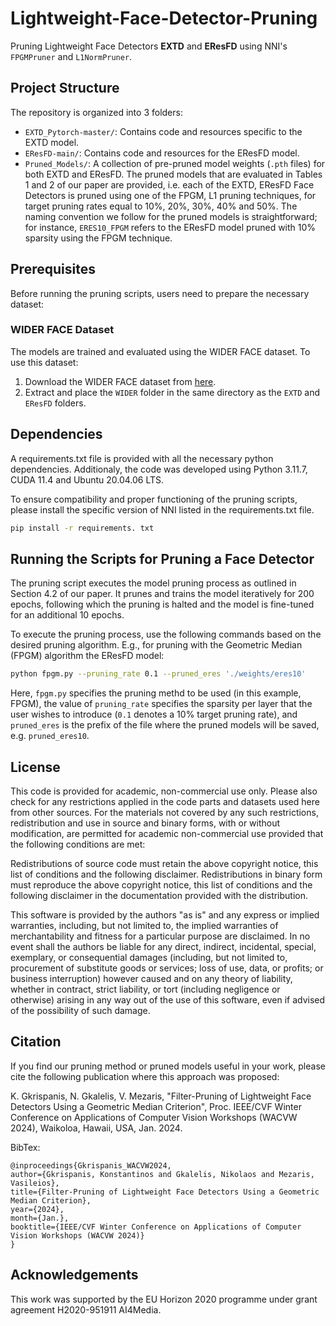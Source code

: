 # Lightweight-Face-Detector-Pruning

Pruning Lightweight Face Detectors **EXTD** and **EResFD** using NNI's `FPGMPruner` and `L1NormPruner`.

## Project Structure

The repository is organized into 3 folders:

- `EXTD_Pytorch-master/`: Contains code and resources specific to the EXTD model.
- `EResFD-main/`: Contains code and resources for the EResFD model.
- `Pruned_Models/`: A collection of pre-pruned model weights (`.pth` files) for both EXTD and EResFD. The pruned models that are evaluated in Tables 1 and 2 of our paper are provided, i.e. each of the EXTD, EResFD Face Detectors is pruned using one of the FPGM, L1 pruning techniques, for target pruning rates equal to 10%, 20%, 30%, 40% and 50%. The naming convention we follow for the pruned models is straightforward; for instance, `ERES10_FPGM` refers to the EResFD model pruned with 10% sparsity using the FPGM technique.

## Prerequisites

Before running the pruning scripts, users need to prepare the necessary dataset:

### WIDER FACE Dataset

The models are trained and evaluated using the WIDER FACE dataset. To use this dataset:

1. Download the WIDER FACE dataset from [here](https://shuoyang1213.me/WIDERFACE/).
2. Extract and place the `WIDER` folder in the same directory as the `EXTD` and `EResFD` folders.

## Dependencies

A requirements.txt file is provided with all the necessary python dependencies. Additionaly, the code was developed using Python 3.11.7, CUDA 11.4 and Ubuntu 20.04.06 LTS.

To ensure compatibility and proper functioning of the pruning scripts, please install the specific version of NNI listed in the requirements.txt file.

```bash
pip install -r requirements. txt
```

## Running the Scripts for Pruning a Face Detector

The pruning script executes the model pruning process as outlined in Section 4.2 of our paper. It prunes and trains the model iteratively for 200 epochs, following which the pruning is halted and the model is fine-tuned for an additional 10 epochs.

To execute the pruning process, use the following commands based on the desired pruning algorithm. E.g., for pruning with the Geometric Median (FPGM) algorithm the EResFD model:
  ```bash
  python fpgm.py --pruning_rate 0.1 --pruned_eres './weights/eres10'
  ```
Here, `fpgm.py` specifies the pruning methd to be used (in this example, FPGM), the value of `pruning_rate` specifies the sparsity per layer that the user wishes to introduce (`0.1` denotes a 10% target pruning rate), and `pruned_eres` is the prefix of the file where the pruned models will be saved, e.g. `pruned_eres10`.

## License
This code is provided for academic, non-commercial use only. Please also check for any restrictions applied in the code parts and datasets used here from other sources. For the materials not covered by any such restrictions, redistribution and use in source and binary forms, with or without modification, are permitted for academic non-commercial use provided that the following conditions are met:

Redistributions of source code must retain the above copyright notice, this list of conditions and the following disclaimer. Redistributions in binary form must reproduce the above copyright notice, this list of conditions and the following disclaimer in the documentation provided with the distribution. 

This software is provided by the authors "as is" and any express or implied warranties, including, but not limited to, the implied warranties of merchantability and fitness for a particular purpose are disclaimed. In no event shall the authors be liable for any direct, indirect, incidental, special, exemplary, or consequential damages (including, but not limited to, procurement of substitute goods or services; loss of use, data, or profits; or business interruption) however caused and on any theory of liability, whether in contract, strict liability, or tort (including negligence or otherwise) arising in any way out of the use of this software, even if advised of the possibility of such damage.

## Citation

If you find our pruning method or pruned models useful in your work, please cite the following publication where this approach was proposed:

K. Gkrispanis, N. Gkalelis, V. Mezaris, "Filter-Pruning of Lightweight Face Detectors Using a Geometric Median Criterion", Proc. IEEE/CVF Winter Conference on Applications of Computer Vision Workshops (WACVW 2024), Waikoloa, Hawaii, USA, Jan. 2024.

BibTex:
```
@inproceedings{Gkrispanis_WACVW2024,
author={Gkrispanis, Konstantinos and Gkalelis, Nikolaos and Mezaris, Vasileios},
title={Filter-Pruning of Lightweight Face Detectors Using a Geometric Median Criterion},
year={2024},
month={Jan.},
booktitle={IEEE/CVF Winter Conference on Applications of Computer Vision Workshops (WACVW 2024)}
}
```

## Acknowledgements

This work was supported by the EU Horizon 2020 programme under grant agreement H2020-951911 AI4Media.
